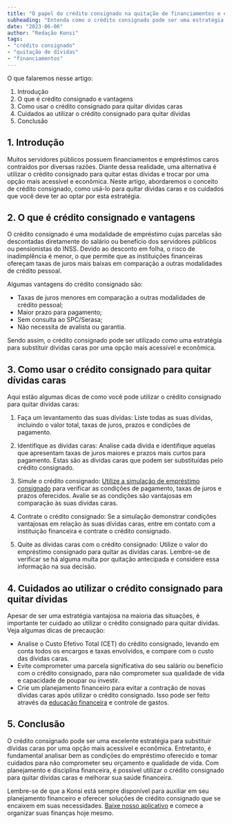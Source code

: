 ```yaml
---
title: "O papel do crédito consignado na quitação de financiamentos e empréstimos caros"
subheading: "Entenda como o crédito consignado pode ser uma estratégia para trocar dívidas caras por uma opção mais acessível."
date: "2023-06-06"
author: "Redação Konsi"
tags:
- "crédito consignado"
- "quitação de dívidas"
- "financiamentos"
---
```


O que falaremos nesse artigo:

1. Introdução
2. O que é crédito consignado e vantagens
3. Como usar o crédito consignado para quitar dívidas caras
4. Cuidados ao utilizar o crédito consignado para quitar dívidas
5. Conclusão

## 1. Introdução

Muitos servidores públicos possuem financiamentos e empréstimos caros contraídos por diversas razões. Diante dessa realidade, uma alternativa é utilizar o crédito consignado para quitar estas dívidas e trocar por uma opção mais acessível e econômica. Neste artigo, abordaremos o conceito de crédito consignado, como usá-lo para quitar dívidas caras e os cuidados que você deve ter ao optar por esta estratégia.

## 2. O que é crédito consignado e vantagens

O crédito consignado é uma modalidade de empréstimo cujas parcelas são descontadas diretamente do salário ou benefício dos servidores públicos ou pensionistas do INSS. Devido ao desconto em folha, o risco de inadimplência é menor, o que permite que as instituições financeiras ofereçam taxas de juros mais baixas em comparação a outras modalidades de crédito pessoal.

Algumas vantagens do crédito consignado são:

- Taxas de juros menores em comparação a outras modalidades de crédito pessoal;
- Maior prazo para pagamento;
- Sem consulta ao SPC/Serasa;
- Não necessita de avalista ou garantia.

Sendo assim, o crédito consignado pode ser utilizado como uma estratégia para substituir dívidas caras por uma opção mais acessível e econômica.

## 3. Como usar o crédito consignado para quitar dívidas caras

Aqui estão algumas dicas de como você pode utilizar o crédito consignado para quitar dívidas caras:

1. Faça um levantamento das suas dívidas: Liste todas as suas dívidas, incluindo o valor total, taxas de juros, prazos e condições de pagamento.

2. Identifique as dívidas caras: Analise cada dívida e identifique aquelas que apresentam taxas de juros maiores e prazos mais curtos para pagamento. Estas são as dívidas caras que podem ser substituídas pelo crédito consignado.

3. Simule o crédito consignado: [Utilize a simulação de empréstimo consignado](https://www.konsi.com.br/simulacao-emprestimo-consignado) para verificar as condições de pagamento, taxas de juros e prazos oferecidos. Avalie se as condições são vantajosas em comparação às suas dívidas caras.

4. Contrate o crédito consignado: Se a simulação demonstrar condições vantajosas em relação às suas dívidas caras, entre em contato com a instituição financeira e contrate o crédito consignado.

5. Quite as dívidas caras com o crédito consignado: Utilize o valor do empréstimo consignado para quitar as dívidas caras. Lembre-se de verificar se há alguma multa por quitação antecipada e considere essa informação na sua decisão.

## 4. Cuidados ao utilizar o crédito consignado para quitar dívidas

Apesar de ser uma estratégia vantajosa na maioria das situações, é importante ter cuidado ao utilizar o crédito consignado para quitar dívidas. Veja algumas dicas de precaução:

- Analise o Custo Efetivo Total (CET) do crédito consignado, levando em conta todos os encargos e taxas envolvidos, e compare com o custo das dívidas caras.
- Evite comprometer uma parcela significativa do seu salário ou benefício com o crédito consignado, para não comprometer sua qualidade de vida e capacidade de poupar ou investir.
- Crie um planejamento financeiro para evitar a contração de novas dívidas caras após utilizar o crédito consignado. Isso pode ser feito através da [educação financeira](https://konsi.com.br/a-importncia-da-educao-financeira-para-servidores-pblicos-e-como-implement-la-em-sua-vida) e controle de gastos.

## 5. Conclusão

O crédito consignado pode ser uma excelente estratégia para substituir dívidas caras por uma opção mais acessível e econômica. Entretanto, é fundamental analisar bem as condições do empréstimo oferecido e tomar cuidados para não comprometer seu orçamento e qualidade de vida. Com planejamento e disciplina financeira, é possível utilizar o crédito consignado para quitar dívidas caras e melhorar sua saúde financeira.

Lembre-se de que a Konsi está sempre disponível para auxiliar em seu planejamento financeiro e oferecer soluções de crédito consignado que se encaixem em suas necessidades. [Baixe nosso aplicativo](https://www.konsi.com.br/download-aplicativo) e comece a organizar suas finanças hoje mesmo.